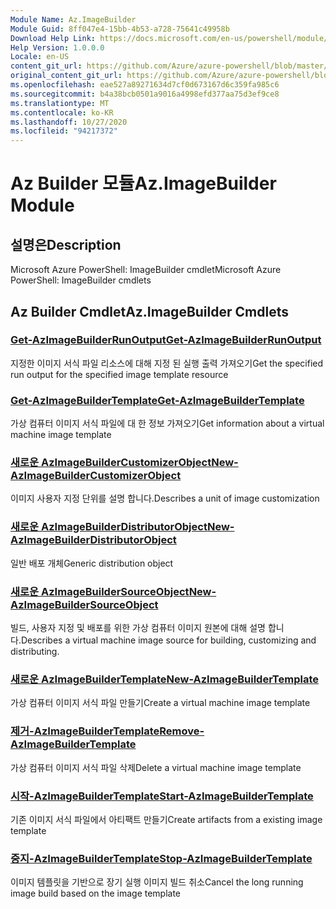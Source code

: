 ```yaml
---
Module Name: Az.ImageBuilder
Module Guid: 8ff047e4-15bb-4b53-a728-75641c49958b
Download Help Link: https://docs.microsoft.com/en-us/powershell/module/az.imagebuilder
Help Version: 1.0.0.0
Locale: en-US
content_git_url: https://github.com/Azure/azure-powershell/blob/master/src/ImageBuilder/help/Az.ImageBuilder.md
original_content_git_url: https://github.com/Azure/azure-powershell/blob/master/src/ImageBuilder/help/Az.ImageBuilder.md
ms.openlocfilehash: eae527a89271634d7cf0d673167d6c359fa985c6
ms.sourcegitcommit: b4a38bcb0501a9016a4998efd377aa75d3ef9ce8
ms.translationtype: MT
ms.contentlocale: ko-KR
ms.lasthandoff: 10/27/2020
ms.locfileid: "94217372"
---
```

# <span data-ttu-id="53203-101">Az Builder 모듈</span><span class="sxs-lookup"><span data-stu-id="53203-101">Az.ImageBuilder Module</span></span>
## <span data-ttu-id="53203-102">설명은</span><span class="sxs-lookup"><span data-stu-id="53203-102">Description</span></span>
<span data-ttu-id="53203-103">Microsoft Azure PowerShell: ImageBuilder cmdlet</span><span class="sxs-lookup"><span data-stu-id="53203-103">Microsoft Azure PowerShell: ImageBuilder cmdlets</span></span>

## <span data-ttu-id="53203-104">Az Builder Cmdlet</span><span class="sxs-lookup"><span data-stu-id="53203-104">Az.ImageBuilder Cmdlets</span></span>
### [<span data-ttu-id="53203-105">Get-AzImageBuilderRunOutput</span><span class="sxs-lookup"><span data-stu-id="53203-105">Get-AzImageBuilderRunOutput</span></span>](Get-AzImageBuilderRunOutput.md)
<span data-ttu-id="53203-106">지정한 이미지 서식 파일 리소스에 대해 지정 된 실행 출력 가져오기</span><span class="sxs-lookup"><span data-stu-id="53203-106">Get the specified run output for the specified image template resource</span></span>

### [<span data-ttu-id="53203-107">Get-AzImageBuilderTemplate</span><span class="sxs-lookup"><span data-stu-id="53203-107">Get-AzImageBuilderTemplate</span></span>](Get-AzImageBuilderTemplate.md)
<span data-ttu-id="53203-108">가상 컴퓨터 이미지 서식 파일에 대 한 정보 가져오기</span><span class="sxs-lookup"><span data-stu-id="53203-108">Get information about a virtual machine image template</span></span>

### [<span data-ttu-id="53203-109">새로운 AzImageBuilderCustomizerObject</span><span class="sxs-lookup"><span data-stu-id="53203-109">New-AzImageBuilderCustomizerObject</span></span>](New-AzImageBuilderCustomizerObject.md)
<span data-ttu-id="53203-110">이미지 사용자 지정 단위를 설명 합니다.</span><span class="sxs-lookup"><span data-stu-id="53203-110">Describes a unit of image customization</span></span>

### [<span data-ttu-id="53203-111">새로운 AzImageBuilderDistributorObject</span><span class="sxs-lookup"><span data-stu-id="53203-111">New-AzImageBuilderDistributorObject</span></span>](New-AzImageBuilderDistributorObject.md)
<span data-ttu-id="53203-112">일반 배포 개체</span><span class="sxs-lookup"><span data-stu-id="53203-112">Generic distribution object</span></span>

### [<span data-ttu-id="53203-113">새로운 AzImageBuilderSourceObject</span><span class="sxs-lookup"><span data-stu-id="53203-113">New-AzImageBuilderSourceObject</span></span>](New-AzImageBuilderSourceObject.md)
<span data-ttu-id="53203-114">빌드, 사용자 지정 및 배포를 위한 가상 컴퓨터 이미지 원본에 대해 설명 합니다.</span><span class="sxs-lookup"><span data-stu-id="53203-114">Describes a virtual machine image source for building, customizing and distributing.</span></span>

### [<span data-ttu-id="53203-115">새로운 AzImageBuilderTemplate</span><span class="sxs-lookup"><span data-stu-id="53203-115">New-AzImageBuilderTemplate</span></span>](New-AzImageBuilderTemplate.md)
<span data-ttu-id="53203-116">가상 컴퓨터 이미지 서식 파일 만들기</span><span class="sxs-lookup"><span data-stu-id="53203-116">Create a virtual machine image template</span></span>

### [<span data-ttu-id="53203-117">제거-AzImageBuilderTemplate</span><span class="sxs-lookup"><span data-stu-id="53203-117">Remove-AzImageBuilderTemplate</span></span>](Remove-AzImageBuilderTemplate.md)
<span data-ttu-id="53203-118">가상 컴퓨터 이미지 서식 파일 삭제</span><span class="sxs-lookup"><span data-stu-id="53203-118">Delete a virtual machine image template</span></span>

### [<span data-ttu-id="53203-119">시작-AzImageBuilderTemplate</span><span class="sxs-lookup"><span data-stu-id="53203-119">Start-AzImageBuilderTemplate</span></span>](Start-AzImageBuilderTemplate.md)
<span data-ttu-id="53203-120">기존 이미지 서식 파일에서 아티팩트 만들기</span><span class="sxs-lookup"><span data-stu-id="53203-120">Create artifacts from a existing image template</span></span>

### [<span data-ttu-id="53203-121">중지-AzImageBuilderTemplate</span><span class="sxs-lookup"><span data-stu-id="53203-121">Stop-AzImageBuilderTemplate</span></span>](Stop-AzImageBuilderTemplate.md)
<span data-ttu-id="53203-122">이미지 템플릿을 기반으로 장기 실행 이미지 빌드 취소</span><span class="sxs-lookup"><span data-stu-id="53203-122">Cancel the long running image build based on the image template</span></span>

